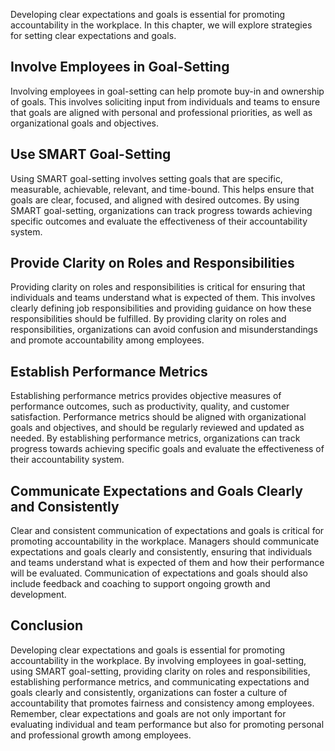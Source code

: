 
Developing clear expectations and goals is essential for promoting accountability in the workplace. In this chapter, we will explore strategies for setting clear expectations and goals.

Involve Employees in Goal-Setting
---------------------------------

Involving employees in goal-setting can help promote buy-in and ownership of goals. This involves soliciting input from individuals and teams to ensure that goals are aligned with personal and professional priorities, as well as organizational goals and objectives.

Use SMART Goal-Setting
----------------------

Using SMART goal-setting involves setting goals that are specific, measurable, achievable, relevant, and time-bound. This helps ensure that goals are clear, focused, and aligned with desired outcomes. By using SMART goal-setting, organizations can track progress towards achieving specific outcomes and evaluate the effectiveness of their accountability system.

Provide Clarity on Roles and Responsibilities
---------------------------------------------

Providing clarity on roles and responsibilities is critical for ensuring that individuals and teams understand what is expected of them. This involves clearly defining job responsibilities and providing guidance on how these responsibilities should be fulfilled. By providing clarity on roles and responsibilities, organizations can avoid confusion and misunderstandings and promote accountability among employees.

Establish Performance Metrics
-----------------------------

Establishing performance metrics provides objective measures of performance outcomes, such as productivity, quality, and customer satisfaction. Performance metrics should be aligned with organizational goals and objectives, and should be regularly reviewed and updated as needed. By establishing performance metrics, organizations can track progress towards achieving specific goals and evaluate the effectiveness of their accountability system.

Communicate Expectations and Goals Clearly and Consistently
-----------------------------------------------------------

Clear and consistent communication of expectations and goals is critical for promoting accountability in the workplace. Managers should communicate expectations and goals clearly and consistently, ensuring that individuals and teams understand what is expected of them and how their performance will be evaluated. Communication of expectations and goals should also include feedback and coaching to support ongoing growth and development.

Conclusion
----------

Developing clear expectations and goals is essential for promoting accountability in the workplace. By involving employees in goal-setting, using SMART goal-setting, providing clarity on roles and responsibilities, establishing performance metrics, and communicating expectations and goals clearly and consistently, organizations can foster a culture of accountability that promotes fairness and consistency among employees. Remember, clear expectations and goals are not only important for evaluating individual and team performance but also for promoting personal and professional growth among employees.
